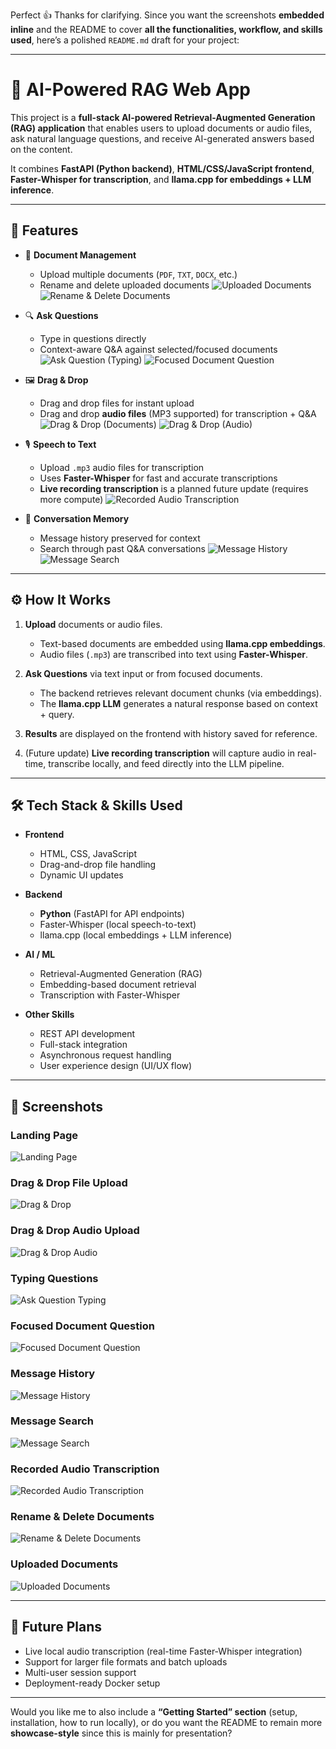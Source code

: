 Perfect 👍 Thanks for clarifying. Since you want the screenshots **embedded inline** and the README to cover **all the functionalities, workflow, and skills used**, here’s a polished `README.md` draft for your project:

---

# 🧠 AI-Powered RAG Web App

This project is a **full-stack AI-powered Retrieval-Augmented Generation (RAG) application** that enables users to upload documents or audio files, ask natural language questions, and receive AI-generated answers based on the content.

It combines **FastAPI (Python backend)**, **HTML/CSS/JavaScript frontend**, **Faster-Whisper for transcription**, and **llama.cpp for embeddings + LLM inference**.

---

## 🚀 Features

- 📂 **Document Management**

  - Upload multiple documents (`PDF`, `TXT`, `DOCX`, etc.)
  - Rename and delete uploaded documents
    ![Uploaded Documents](Sample_Images/uploaded_documents.png)
    ![Rename & Delete Documents](Sample_Images/rename_delete_documents.png)

- 🔍 **Ask Questions**

  - Type in questions directly
  - Context-aware Q\&A against selected/focused documents
    ![Ask Question (Typing)](Sample_Images/ask_question_typing.png)
    ![Focused Document Question](Sample_Images/focused_document_question.png)

- 🖼 **Drag & Drop**

  - Drag and drop files for instant upload
  - Drag and drop **audio files** (MP3 supported) for transcription + Q\&A
    ![Drag & Drop (Documents)](Sample_Images/drag_and_drop.png)
    ![Drag & Drop (Audio)](Sample_Images/drag_and_drop_audio.png)

- 🎙 **Speech to Text**

  - Upload `.mp3` audio files for transcription
  - Uses **Faster-Whisper** for fast and accurate transcriptions
  - **Live recording transcription** is a planned future update (requires more compute)
    ![Recorded Audio Transcription](Sample_Images/recorded_audio_transcription.png)

- 💬 **Conversation Memory**

  - Message history preserved for context
  - Search through past Q\&A conversations
    ![Message History](Sample_Images/message_history.png)
    ![Message Search](Sample_Images/message_search.png)

---

## ⚙️ How It Works

1. **Upload** documents or audio files.

   - Text-based documents are embedded using **llama.cpp embeddings**.
   - Audio files (`.mp3`) are transcribed into text using **Faster-Whisper**.

2. **Ask Questions** via text input or from focused documents.

   - The backend retrieves relevant document chunks (via embeddings).
   - The **llama.cpp LLM** generates a natural response based on context + query.

3. **Results** are displayed on the frontend with history saved for reference.

4. (Future update) **Live recording transcription** will capture audio in real-time, transcribe locally, and feed directly into the LLM pipeline.

---

## 🛠 Tech Stack & Skills Used

- **Frontend**

  - HTML, CSS, JavaScript
  - Drag-and-drop file handling
  - Dynamic UI updates

- **Backend**

  - **Python** (FastAPI for API endpoints)
  - Faster-Whisper (local speech-to-text)
  - llama.cpp (local embeddings + LLM inference)

- **AI / ML**

  - Retrieval-Augmented Generation (RAG)
  - Embedding-based document retrieval
  - Transcription with Faster-Whisper

- **Other Skills**

  - REST API development
  - Full-stack integration
  - Asynchronous request handling
  - User experience design (UI/UX flow)

---

## 📸 Screenshots

### Landing Page

![Landing Page](Sample_Images/landing_page.png)

### Drag & Drop File Upload

![Drag & Drop](Sample_Images/drag_and_drop.png)

### Drag & Drop Audio Upload

![Drag & Drop Audio](Sample_Images/drag_and_drop_audio.png)

### Typing Questions

![Ask Question Typing](Sample_Images/ask_question_typing.png)

### Focused Document Question

![Focused Document Question](Sample_Images/focused_document_question.png)

### Message History

![Message History](Sample_Images/message_history.png)

### Message Search

![Message Search](Sample_Images/message_search.png)

### Recorded Audio Transcription

![Recorded Audio Transcription](Sample_Images/recorded_audio_transcription.png)

### Rename & Delete Documents

![Rename & Delete Documents](Sample_Images/rename_delete_documents.png)

### Uploaded Documents

![Uploaded Documents](Sample_Images/uploaded_documents.png)

---

## 🔮 Future Plans

- Live local audio transcription (real-time Faster-Whisper integration)
- Support for larger file formats and batch uploads
- Multi-user session support
- Deployment-ready Docker setup

---

Would you like me to also include a **“Getting Started” section** (setup, installation, how to run locally), or do you want the README to remain more **showcase-style** since this is mainly for presentation?
